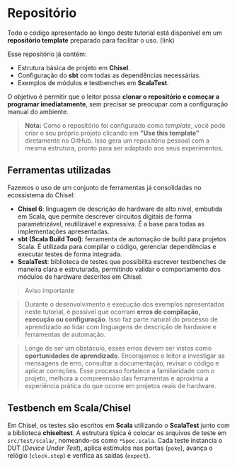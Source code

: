 # Repositório

Todo o código apresentado ao longo deste tutorial está disponível em um **repositório template** preparado para facilitar o uso. (link)

Esse repositório já contém:  

- Estrutura básica de projeto em **Chisel**.  
- Configuração do **sbt** com todas as dependências necessárias.  
- Exemplos de módulos e testbenches em **ScalaTest**.  

O objetivo é permitir que o leitor possa **clonar o repositório e começar a programar imediatamente**, sem precisar se preocupar com a configuração manual do ambiente.  

> **Nota:** Como o repositório foi configurado como *template*, você pode criar o seu próprio projeto clicando em **"Use this template"** diretamente no GitHub. Isso gera um repositório pessoal com a mesma estrutura, pronto para ser adaptado aos seus experimentos.

## Ferramentas utilizadas

Fazemos o uso de um conjunto de ferramentas já consolidadas no ecossistema do Chisel:

- **Chisel 6**: linguagem de descrição de hardware de alto nível, embutida em Scala, que permite descrever circuitos digitais de forma parametrizável, reutilizável e expressiva. É a base para todas as implementações apresentadas.
- **sbt (Scala Build Tool)**: ferramenta de automação de build para projetos Scala. É utilizada para compilar o código, gerenciar dependências e executar testes de forma integrada.
- **ScalaTest**: biblioteca de testes que possibilita escrever testbenches de maneira clara e estruturada, permitindo validar o comportamento dos módulos de hardware descritos em Chisel.

> Aviso importante

> Durante o desenvolvimento e execução dos exemplos apresentados neste tutorial, é possível que ocorram **erros de compilação, execução ou configuração**. Isso faz parte natural do processo de aprendizado ao lidar com linguagens de descrição de hardware e ferramentas de automação.

> Longe de ser um obstáculo, esses erros devem ser vistos como **oportunidades de aprendizado**. Encorajamos o leitor a investigar as mensagens de erro, consultar a documentação, revisar o código e aplicar correções. Esse processo fortalece a familiaridade com o projeto, melhora a compreensão das ferramentas e aproxima a experiência prática do que ocorre em projetos reais de hardware.

## Testbench em Scala/Chisel

Em Chisel, os testes são escritos em **Scala** utilizando o **ScalaTest** junto com a biblioteca **chiseltest**. A estrutura típica é colocar os arquivos de teste em `src/test/scala/`, nomeando-os como `*Spec.scala`. Cada teste instancia o DUT (*Device Under Test*), aplica estímulos nas portas (`poke`), avança o relógio (`clock.step`) e verifica as saídas (`expect`).

